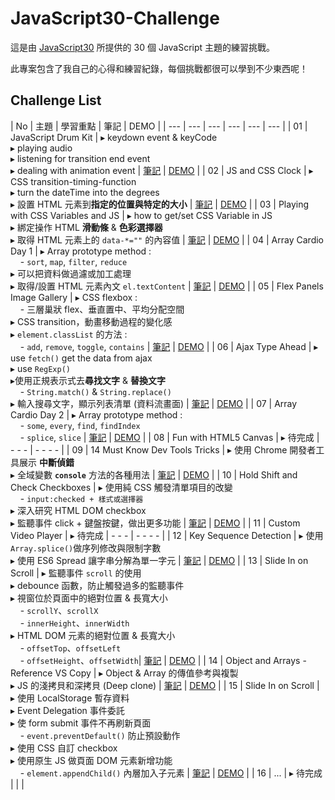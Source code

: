 # JavaScript30-Challenge

這是由 [JavaScript30](https://javascript30.com/) 所提供的 30 個 JavaScript 主題的練習挑戰。

此專案包含了我自己的心得和練習紀錄，每個挑戰都很可以學到不少東西呢！

## Challenge List

| No | 主題 | 學習重點 | 筆記 | DEMO |
| --- | --- | --- | --- | --- | --- |
| 01 | JavaScript Drum Kit | ▸ keydown event & keyCode </br>▸ playing audio </br>▸ listening for transition end event </br>▸ dealing with animation event | [筆記]() | [DEMO]() |
| 02 | JS and CSS Clock | ▸ CSS transition-timing-function </br>▸ turn the dateTime into the degrees </br>▸ 設置 HTML 元素到**指定的位置與特定的大小** | [筆記]() | [DEMO]() |
| 03 | Playing with CSS Variables and JS | ▸ how to get/set CSS Variable in JS </br>▸ 綁定操作 HTML **滑動條** & **色彩選擇器** </br>▸ 取得 HTML 元素上的 `data-*=""` 的內容值 | [筆記]() | [DEMO]() |
| 04 | Array Cardio Day 1 | ▸ Array prototype method : </br>&nbsp;&nbsp;&nbsp;&nbsp;- `sort`, `map`, `filter`, `reduce` </br>▸ 可以把資料做過濾或加工處理 </br>▸ 取得/設置 HTML 元素內文 `el.textContent` | [筆記]() | [DEMO]() |
| 05 | Flex Panels Image Gallery | ▸ CSS flexbox : </br>&nbsp;&nbsp;&nbsp;&nbsp;- 三層巢狀 flex、垂直置中、平均分配空間 </br>▸ CSS transition，動畫移動過程的變化感 </br>▸ `element.classList` 的方法 : </br>&nbsp;&nbsp;&nbsp;&nbsp;- `add`, `remove`, `toggle`, `contains` | [筆記]() | [DEMO]() |
| 06 | Ajax Type Ahead | ▸ use `fetch()` get the data from ajax </br>▸ use `RegExp()` </br>▸使用正規表示式去**尋找文字** & **替換文字** </br>&nbsp;&nbsp;&nbsp;&nbsp;- `String.match()` & `String.replace()` </br>▸ 輸入搜尋文字，顯示列表清單 (資料流畫面) | [筆記]() | [DEMO]() |
| 07 | Array Cardio Day 2 | ▸ Array prototype method : </br>&nbsp;&nbsp;&nbsp;&nbsp;- `some`, `every`, `find`, `findIndex` </br>&nbsp;&nbsp;&nbsp;&nbsp;- `splice`, `slice` | [筆記]() | [DEMO]() |
| 08 | Fun with HTML5 Canvas | ▸ 待完成  | - - - | - - - - |
| 09 | 14 Must Know Dev Tools Tricks | ▸ 使用 Chrome 開發者工具展示 **中斷偵錯** </br>▸ 全域變數 **`console`** 方法的各種用法 | [筆記]() | [DEMO]() |
| 10 | Hold Shift and Check Checkboxes | ▸ 使用純 CSS 觸發清單項目的改變 </br>&nbsp;&nbsp;&nbsp;&nbsp;- `input:checked + 樣式或選擇器` </br>▸ 深入研究 HTML DOM checkbox </br>▸ 監聽事件 click + 鍵盤按鍵，做出更多功能 | [筆記]() | [DEMO]() |
| 11 | Custom Video Player |  ▸ 待完成  | - - - | - - - - |
| 12 | Key Sequence Detection | ▸ 使用`Array.splice()`做序列修改與限制字數 </br>▸ 使用 ES6 Spread 讓字串分解為單一字元 | [筆記]() | [DEMO]() |
| 13 | Slide In on Scroll | ▸ 監聽事件 `scroll` 的使用 </br>▸ debounce 函數，防止觸發過多的監聽事件 </br>▸ 視窗位於頁面中的絕對位置 & 長寬大小 </br>&nbsp;&nbsp;&nbsp;&nbsp;- `scrollY`、`scrollX` </br>&nbsp;&nbsp;&nbsp;&nbsp;- `innerHeight`、`innerWidth` </br>▸ HTML DOM 元素的絕對位置 & 長寬大小 </br>&nbsp;&nbsp;&nbsp;&nbsp;- `offsetTop`、`offsetLeft` </br>&nbsp;&nbsp;&nbsp;&nbsp;- `offsetHeight`、`offsetWidth`| [筆記]() | [DEMO]() |
| 14 | Object and Arrays - Reference VS Copy | ▸ Object & Array 的傳值參考與複製 </br>▸ JS 的淺拷貝和深拷貝 (Deep clone) | [筆記]() | [DEMO]() |
| 15 | Slide In on Scroll | ▸ 使用 LocalStorage 暫存資料 </br>▸ Event Delegation 事件委託 </br>▸ 使 form submit 事件不再刷新頁面 </br>&nbsp;&nbsp;&nbsp;&nbsp;- `event.preventDefault()` 防止預設動作 </br>▸ 使用 CSS 自訂 checkbox </br>▸ 使用原生 JS 做頁面 DOM 元素新增功能 </br>&nbsp;&nbsp;&nbsp;&nbsp;- `element.appendChild()` 內層加入子元素 | [筆記]() | [DEMO]() |
| 16 | ... | ▸ 待完成 |  |  |
